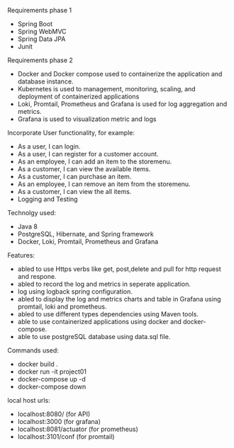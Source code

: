 Requirements phase 1
* Spring Boot
* Spring WebMVC
* Spring Data JPA
* Junit

Requirements phase 2
* Docker and Docker compose used to containerize the application and database instance.
* Kubernetes is used to management, monitoring, scaling, and deployment of containerized applications
* Loki, Promtail, Prometheus and Grafana is used for log aggregation and metrics.
* Grafana is used to visualization metric and logs

Incorporate User functionality, for example:
* As a user, I can login.
* As a user, I can register for a customer account.
* As an employee, I can add an item to the storemenu.
* As a customer, I can view the available items.
* As a customer, I can purchase an item.
* As an employee, I can remove an item from the storemenu.
* As a customer, I can view the all items.
* Logging and Testing

Technolgy used:
* Java 8
* PostgreSQL, Hibernate, and Spring framework  
* Docker, Loki, Promtail, Prometheus and Grafana


Features:
* abled to use Https verbs like get, post,delete and pull for http request and respone.
* abled to record the log and metrics in seperate application.
* log using logback spring configuration.
* abled to display the log and metrics charts and table in Grafana using promtail, loki and prometheus.
* abled to use different types dependencies using Maven tools.
* able to use containerized applications using docker and docker-compose.
* able to use postgreSQL database using data.sql file.

Commands used:
* docker build .
* docker run -it project01
* docker-compose up -d
* docker-compose down


local host urls:
* localhost:8080/   (for API)
* localhost:3000  (for grafana)
* localhost:8081/actuator (for prometheus)
* localhost:3101/conf  (for promtail)
